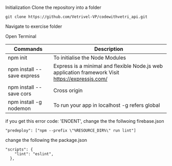 Initialization
Clone the repository into a folder

```
git clone https://github.com/Vetrivel-VP/codewithvetri_api.git
```

Navigate to exercise folder

Open Terminal

| Commands                   | Description                                                                                      |
| -------------------------- | ------------------------------------------------------------------------------------------------ |
| npm init                   | To initialise the Node Modules                                                                   |
| npm install --save express | Express is a minimal and flexible Node.js web application framework Visit https://expressjs.com/ |
| npm install --save cors    | Cross origin                                                                                     |
| npm install -g nodemon     | To run your app in localhost -g refers global                                                    |

if you get this error code: 'ENOENT',
change the the follwoing firebase.json

```
"predeploy": ["npm --prefix \"%RESOURCE_DIR%\" run lint"]
```

change the following the package.json

```
"scripts": {
    "lint": "eslint",
  },
```
